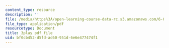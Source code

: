 ```yaml
---
content_type: resource
description: ''
file: /media/https%3A/open-learning-course-data-rc.s3.amazonaws.com/6-006-introduction-to-algorithms-spring-2020/bf0cb452d5fdad60951d6e6e477474f1_EmSmaW-ud6A.pdf
file_type: application/pdf
resourcetype: Document
title: 3play pdf file
uid: bf0cb452-d5fd-ad60-951d-6e6e477474f1
---
```

